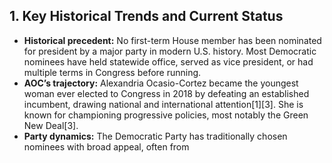 ## 1. Key Historical Trends and Current Status

- **Historical precedent:** No first-term House member has been nominated for president by a major party in modern U.S. history. Most Democratic nominees have held statewide office, served as vice president, or had multiple terms in Congress before running.
- **AOC’s trajectory:** Alexandria Ocasio-Cortez became the youngest woman ever elected to Congress in 2018 by defeating an established incumbent, drawing national and international attention[1][3]. She is known for championing progressive policies, most notably the Green New Deal[3].
- **Party dynamics:** The Democratic Party has traditionally chosen nominees with broad appeal, often from